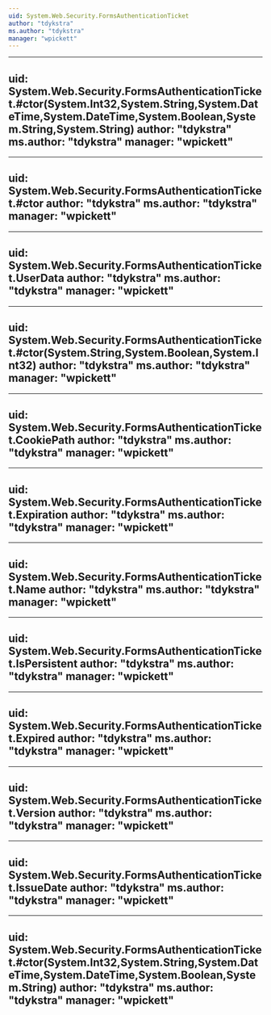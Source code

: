 ```yaml
---
uid: System.Web.Security.FormsAuthenticationTicket
author: "tdykstra"
ms.author: "tdykstra"
manager: "wpickett"
---
```


---
uid: System.Web.Security.FormsAuthenticationTicket.#ctor(System.Int32,System.String,System.DateTime,System.DateTime,System.Boolean,System.String,System.String)
author: "tdykstra"
ms.author: "tdykstra"
manager: "wpickett"
---

---
uid: System.Web.Security.FormsAuthenticationTicket.#ctor
author: "tdykstra"
ms.author: "tdykstra"
manager: "wpickett"
---

---
uid: System.Web.Security.FormsAuthenticationTicket.UserData
author: "tdykstra"
ms.author: "tdykstra"
manager: "wpickett"
---

---
uid: System.Web.Security.FormsAuthenticationTicket.#ctor(System.String,System.Boolean,System.Int32)
author: "tdykstra"
ms.author: "tdykstra"
manager: "wpickett"
---

---
uid: System.Web.Security.FormsAuthenticationTicket.CookiePath
author: "tdykstra"
ms.author: "tdykstra"
manager: "wpickett"
---

---
uid: System.Web.Security.FormsAuthenticationTicket.Expiration
author: "tdykstra"
ms.author: "tdykstra"
manager: "wpickett"
---

---
uid: System.Web.Security.FormsAuthenticationTicket.Name
author: "tdykstra"
ms.author: "tdykstra"
manager: "wpickett"
---

---
uid: System.Web.Security.FormsAuthenticationTicket.IsPersistent
author: "tdykstra"
ms.author: "tdykstra"
manager: "wpickett"
---

---
uid: System.Web.Security.FormsAuthenticationTicket.Expired
author: "tdykstra"
ms.author: "tdykstra"
manager: "wpickett"
---

---
uid: System.Web.Security.FormsAuthenticationTicket.Version
author: "tdykstra"
ms.author: "tdykstra"
manager: "wpickett"
---

---
uid: System.Web.Security.FormsAuthenticationTicket.IssueDate
author: "tdykstra"
ms.author: "tdykstra"
manager: "wpickett"
---

---
uid: System.Web.Security.FormsAuthenticationTicket.#ctor(System.Int32,System.String,System.DateTime,System.DateTime,System.Boolean,System.String)
author: "tdykstra"
ms.author: "tdykstra"
manager: "wpickett"
---
